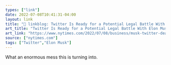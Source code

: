 ```yaml
---
types: ["link"]
date: 2022-07-08T10:41:31-04:00
layout: link
title: "🔗 linkblog: Twitter Is Ready for a Potential Legal Battle With Elon Musk - The New York Times'"
art_title: "Twitter Is Ready for a Potential Legal Battle With Elon Musk - The New York Times"
art_link: "https://www.nytimes.com/2022/07/08/business/musk-twitter-deal.html"
source: ["nytimes.com"]
tags: ["Twitter","Elon Musk"]
---
```

What an enormous mess this is turning into.
 
